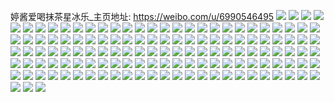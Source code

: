 婷酱爱喝抹茶星冰乐_主页地址: https://weibo.com/u/6990546495 
![](https://wx4.sinaimg.cn/mw2000/007D5CtVly1h93952wbonj32801o0hdu.jpg) 
![](https://wx4.sinaimg.cn/mw2000/007D5CtVly1h9394wsh07j31sg1sg7pq.jpg) 
![](https://wx4.sinaimg.cn/mw2000/007D5CtVly1h93954n96ij31sg1sg4ll.jpg) 
![](https://wx4.sinaimg.cn/mw2000/007D5CtVly1h93953hauuj31sg1sg1i6.jpg) 
![](https://wx4.sinaimg.cn/mw2000/007D5CtVly1h9395rvsfbj32ds1sgx21.jpg) 
![](https://wx4.sinaimg.cn/mw2000/007D5CtVly1h9395r96hxj31o0280x6p.jpg) 
![](https://wx4.sinaimg.cn/mw2000/007D5CtVly1h9395snmcwj32ds1sg1hv.jpg) 
![](https://wx4.sinaimg.cn/mw2000/007D5CtVly1h912gla0tfj32c033ze83.jpg) 
![](https://wx4.sinaimg.cn/mw2000/007D5CtVly1h912go5500j32c033ye83.jpg) 
![](https://wx4.sinaimg.cn/mw2000/007D5CtVly1h912gj33bcj32c033z4qr.jpg) 
![](https://wx4.sinaimg.cn/mw2000/007D5CtVly1h912gq48vsj32c033yb2b.jpg) 
![](https://wx4.sinaimg.cn/mw2000/007D5CtVly1h8wnogr2c0j32c0340qv5.jpg) 
![](https://wx4.sinaimg.cn/mw2000/007D5CtVly1h8wnoen4xlj32bz340kjn.jpg) 
![](https://wx4.sinaimg.cn/mw2000/007D5CtVly1h8wnot5f0nj32c02c01kx.jpg) 
![](https://wx4.sinaimg.cn/mw2000/007D5CtVly1h8wd66w7cnj32c033z7wk.jpg) 
![](https://wx4.sinaimg.cn/mw2000/007D5CtVly1h8wd63bj9yj32c033yhdu.jpg) 
![](https://wx4.sinaimg.cn/mw2000/007D5CtVly1h8pda7gnnej33402c01kz.jpg) 
![](https://wx4.sinaimg.cn/mw2000/007D5CtVly1h8kwzc6gzej323f2c0qv5.jpg) 
![](https://wx4.sinaimg.cn/mw2000/007D5CtVly1h8kwzdkws0j32c030r7wi.jpg) 
![](https://wx4.sinaimg.cn/mw2000/007D5CtVly1h8kwzq7omaj32c0340qv5.jpg) 
![](https://wx4.sinaimg.cn/mw2000/007D5CtVly1h8hccavlggj31o02807wi.jpg) 
![](https://wx4.sinaimg.cn/mw2000/007D5CtVly1h8c1twpweaj33402c0b2a.jpg) 
![](https://wx4.sinaimg.cn/mw2000/007D5CtVly1h8c1tyqdp4j333z2bze82.jpg) 
![](https://wx4.sinaimg.cn/mw2000/007D5CtVly1h8c1u012qyj322p3401ky.jpg) 
![](https://wx4.sinaimg.cn/mw2000/007D5CtVly1h89ul40lrxj30hg334k3a.jpg) 
![](https://wx4.sinaimg.cn/mw2000/007D5CtVly1h863rl0p87j3340340u0y.jpg) 
![](https://wx4.sinaimg.cn/mw2000/007D5CtVly1h85wpzypuej31o0280b2b.jpg) 
![](https://wx4.sinaimg.cn/mw2000/007D5CtVly1h85wrpmepej31o0280hdv.jpg) 
![](https://wx4.sinaimg.cn/mw2000/007D5CtVly1h85wq9fk57j31o0280hdv.jpg) 
![](https://wx4.sinaimg.cn/mw2000/007D5CtVly1h85wrzf7yfj31o022jkjm.jpg) 
![](https://wx4.sinaimg.cn/mw2000/007D5CtVly1h85wppzybxj31o02804qq.jpg) 
![](https://wx4.sinaimg.cn/mw2000/007D5CtVly1h85ws26t3vj32c033z4qr.jpg) 
![](https://wx4.sinaimg.cn/mw2000/007D5CtVly1h84ja6l1vwj31o0280u0x.jpg) 
![](https://wx4.sinaimg.cn/mw2000/007D5CtVly1h84ja9d5woj31o0280x6q.jpg) 
![](https://wx4.sinaimg.cn/mw2000/007D5CtVly1h84jaaj0yhj32c0340b2a.jpg) 
![](https://wx4.sinaimg.cn/mw2000/007D5CtVly1h84jac4121j31o0280e81.jpg) 
![](https://wx4.sinaimg.cn/mw2000/007D5CtVly1h7zzo4rm13j30u00s6k7k.jpg) 
![](https://wx4.sinaimg.cn/mw2000/007D5CtVly1h7vglasfqyj31o0280hdu.jpg) 
![](https://wx4.sinaimg.cn/mw2000/007D5CtVly1h7vgl8cccyj31o0280npe.jpg) 
![](https://wx4.sinaimg.cn/mw2000/007D5CtVly1h7vgldomwxj31o0280hdu.jpg) 
![](https://wx4.sinaimg.cn/mw2000/007D5CtVly1h7vglfjknfj31o02804qp.jpg) 
![](https://wx4.sinaimg.cn/mw2000/007D5CtVly1h7svkl64hmj33402c0npd.jpg) 
![](https://wx4.sinaimg.cn/mw2000/007D5CtVly1h7svkorc37j33402c0npe.jpg) 
![](https://wx4.sinaimg.cn/mw2000/007D5CtVly1h7svkmf7ddj32c02c0hdt.jpg) 
![](https://wx4.sinaimg.cn/mw2000/007D5CtVly1h7odzyqkuyj31o028se82.jpg) 
![](https://wx4.sinaimg.cn/mw2000/007D5CtVly1h7oe05msv5j31o0294kjm.jpg) 
![](https://wx4.sinaimg.cn/mw2000/007D5CtVly1h7oe0d9ec8j31o0280e82.jpg) 
![](https://wx4.sinaimg.cn/mw2000/007D5CtVly1h7oe0i368mj31o0280kjl.jpg) 
![](https://wx4.sinaimg.cn/mw2000/007D5CtVly1h7odztayv4j32801o01ky.jpg) 
![](https://wx4.sinaimg.cn/mw2000/007D5CtVly1h7oe0o3dqdj31o0280u0x.jpg) 
![](https://wx4.sinaimg.cn/mw2000/007D5CtVly1h7oe0svin2j31o0280u0x.jpg) 
![](https://wx4.sinaimg.cn/mw2000/007D5CtVly1h7oe1jjnxzj31o0280e83.jpg) 
![](https://wx4.sinaimg.cn/mw2000/007D5CtVly1h7oe3jcu7dj31o0280b29.jpg) 
![](https://wx4.sinaimg.cn/mw2000/007D5CtVly1h7gtc219imj32ds1sg7wh.jpg) 
![](https://wx4.sinaimg.cn/mw2000/007D5CtVly1h7gtc0231hj32ds1sghdt.jpg) 
![](https://wx4.sinaimg.cn/mw2000/007D5CtVly1h7d6mgsz1tj31o01o0x6p.jpg) 
![](https://wx4.sinaimg.cn/mw2000/007D5CtVly1h7d6miyyukj32c03461kz.jpg) 
![](https://wx4.sinaimg.cn/mw2000/007D5CtVly1h7d6mkbq42j32c2340u0x.jpg) 
![](https://wx4.sinaimg.cn/mw2000/007D5CtVly1h7d6mawz6hj31o01o0qv5.jpg) 
![](https://wx4.sinaimg.cn/mw2000/007D5CtVly1h7cu26io8aj32c0340u0z.jpg) 
![](https://wx4.sinaimg.cn/mw2000/007D5CtVly1h7cu1gpg38j32c02c0b29.jpg) 
![](https://wx4.sinaimg.cn/mw2000/007D5CtVly1h7cu1ebgyaj32bz3407wj.jpg) 
![](https://wx4.sinaimg.cn/mw2000/007D5CtVly1h7cu2ddpqwj334033n4qr.jpg) 
![](https://wx4.sinaimg.cn/mw2000/007D5CtVly1h7cu2a55e9j32dj2c0b2a.jpg) 
![](https://wx4.sinaimg.cn/mw2000/007D5CtVly1h7cu2ermpfj32c02c07wh.jpg) 
![](https://wx4.sinaimg.cn/mw2000/007D5CtVly1h7cu2j37n8j32c02c0x6p.jpg) 
![](https://wx4.sinaimg.cn/mw2000/007D5CtVly1h7cu2fyeg3j32c02c07wh.jpg) 
![](https://wx4.sinaimg.cn/mw2000/007D5CtVly1h7cu2lz88mj32c02c0b29.jpg) 
![](https://wx4.sinaimg.cn/mw2000/007D5CtVly1h7amza9rpbj32c0340kjm.jpg) 
![](https://wx4.sinaimg.cn/mw2000/007D5CtVly1h7amzdhi61j322t340hdu.jpg) 
![](https://wx4.sinaimg.cn/mw2000/007D5CtVly1h79r0jfpicj334031xkjo.jpg) 
![](https://wx4.sinaimg.cn/mw2000/007D5CtVly1h79r0cj55wj3340340kjn.jpg) 
![](https://wx4.sinaimg.cn/mw2000/007D5CtVly1h786hotisoj32c0340hdv.jpg) 
![](https://wx4.sinaimg.cn/mw2000/007D5CtVly1h786hq0gz3j32c0340hdu.jpg) 
![](https://wx4.sinaimg.cn/mw2000/007D5CtVly1h786hmedxoj32c0340kjm.jpg) 
![](https://wx4.sinaimg.cn/mw2000/007D5CtVly1h75xfj0gu9j32by340u0x.jpg) 
![](https://wx4.sinaimg.cn/mw2000/007D5CtVly1h75xfhp2bzj32c03407wl.jpg) 
![](https://wx4.sinaimg.cn/mw2000/007D5CtVly1h6uhblvpl4j32c0340hdu.jpg) 
![](https://wx4.sinaimg.cn/mw2000/007D5CtVly1h6r3x7ylkpj32801o0x6q.jpg) 
![](https://wx4.sinaimg.cn/mw2000/007D5CtVly1h6r3xih05sj32c033xgyb.jpg) 
![](https://wx4.sinaimg.cn/mw2000/007D5CtVly1h6r3xoewyij31o0280awg.jpg) 
![](https://wx4.sinaimg.cn/mw2000/007D5CtVly1h6r3xqpxz9j334032a1kz.jpg) 
![](https://wx4.sinaimg.cn/mw2000/007D5CtVly1h6r3xsy1fkj33402c0b2b.jpg) 
![](https://wx4.sinaimg.cn/mw2000/007D5CtVly1h6r3x1w53uj30sg2dcajl.jpg) 
![](https://wx4.sinaimg.cn/mw2000/007D5CtVly1h6gosbhvmaj33433404qr.jpg) 
![](https://wx4.sinaimg.cn/mw2000/007D5CtVly1h62mk1sqimj32c033ze82.jpg) 
![](https://wx4.sinaimg.cn/mw2000/007D5CtVly1h62mkdz21yj30u01hc772.jpg) 
![](https://wx4.sinaimg.cn/mw2000/007D5CtVly1h5wz4liy9cj32c02c0x6p.jpg) 
![](https://wx4.sinaimg.cn/mw2000/007D5CtVly1h5wz4k3j7zj32c03404qp.jpg) 
![](https://wx4.sinaimg.cn/mw2000/007D5CtVly1h5wz4t0rvgj31o02807wj.jpg) 
![](https://wx4.sinaimg.cn/mw2000/007D5CtVly1h5wz559e35j32801o0hdu.jpg) 
![](https://wx4.sinaimg.cn/mw2000/007D5CtVly1h5qgjwqlx4j32bq35s4qr.jpg) 
![](https://wx4.sinaimg.cn/mw2000/007D5CtVly1h5qgjuop7ij31471hl1kx.jpg) 
![](https://wx4.sinaimg.cn/mw2000/007D5CtVly1h5qgjys7zgj32b435sqv6.jpg) 
![](https://wx4.sinaimg.cn/mw2000/007D5CtVly1h5ozq7yqawj32c03407wj.jpg) 
![](https://wx4.sinaimg.cn/mw2000/007D5CtVly1h5ozqc3l46j32c0340hdu.jpg) 
![](https://wx4.sinaimg.cn/mw2000/007D5CtVly1h5ozqaa6o8j32c03401kz.jpg) 
![](https://wx4.sinaimg.cn/mw2000/007D5CtVly1h5ozqg2s1hj362335nqva.jpg) 
![](https://wx4.sinaimg.cn/mw2000/007D5CtVly1h5ozq5kwoej32c0340qv6.jpg) 
![](https://wx4.sinaimg.cn/mw2000/007D5CtVly1h5ozq447ckj30g00sgdol.jpg) 
![](https://wx4.sinaimg.cn/mw2000/007D5CtVly1h5mrt7emvnj32c03404qq.jpg) 
![](https://wx4.sinaimg.cn/mw2000/007D5CtVly1h5mrt9f1csj32c0340hdu.jpg) 
![](https://wx4.sinaimg.cn/mw2000/007D5CtVly1h5mrt4v0qhj32c03404qr.jpg) 
![](https://wx4.sinaimg.cn/mw2000/007D5CtVly1h5mrtb4yi1j32c03401kx.jpg) 
![](https://wx4.sinaimg.cn/mw2000/007D5CtVly1h5ind2s2hdj33402c04qp.jpg) 
![](https://wx4.sinaimg.cn/mw2000/007D5CtVly1h5ind24u99j33402c0npe.jpg) 
![](https://wx4.sinaimg.cn/mw2000/007D5CtVly1h5az43cqu4j32c0340x6p.jpg) 
![](https://wx4.sinaimg.cn/mw2000/007D5CtVly1h5az45elm2j32c0340b2a.jpg) 
![](https://wx4.sinaimg.cn/mw2000/007D5CtVly1h5az479xetj32c02c0qv5.jpg) 
![](https://wx4.sinaimg.cn/mw2000/007D5CtVly1h58k0p3zszj33403404qq.jpg) 
![](https://wx4.sinaimg.cn/mw2000/007D5CtVly1h58k0si0kgj33402c07wi.jpg) 
![](https://wx4.sinaimg.cn/mw2000/007D5CtVly1h58k0x0iixj32bx340x6q.jpg) 
![](https://wx4.sinaimg.cn/mw2000/007D5CtVly1h58k115ypuj3340340u0z.jpg) 
![](https://wx4.sinaimg.cn/mw2000/007D5CtVly1h58k135w01j33402c0u0x.jpg) 
![](https://wx4.sinaimg.cn/mw2000/007D5CtVly1h58k14paavj32hv340x6p.jpg) 
![](https://wx4.sinaimg.cn/mw2000/007D5CtVly1h58k1ebgukj33403407wn.jpg) 
![](https://wx4.sinaimg.cn/mw2000/007D5CtVly1h553yr1usxj31o0280b2a.jpg) 
![](https://wx4.sinaimg.cn/mw2000/007D5CtVly1h51oyuc4s8j33403407wj.jpg) 
![](https://wx4.sinaimg.cn/mw2000/007D5CtVly1h51oyw2etaj3340340hdv.jpg) 
![](https://wx4.sinaimg.cn/mw2000/007D5CtVly1h51oysvqcfj3340340x6q.jpg) 
![](https://wx4.sinaimg.cn/mw2000/007D5CtVly1h4x51baziyj32c02c0x6p.jpg) 
![](https://wx4.sinaimg.cn/mw2000/007D5CtVly1h4x51i8c2gj32801o07wi.jpg) 
![](https://wx4.sinaimg.cn/mw2000/007D5CtVly1h4x51dtlyxj32c02c0x6p.jpg) 
![](https://wx4.sinaimg.cn/mw2000/007D5CtVly1h1hapk08hrj30u00u041a.jpg) 
![](https://wx4.sinaimg.cn/mw2000/007D5CtVly1h1hapk7px6j30k00icwf3.jpg) 
![](https://wx4.sinaimg.cn/mw2000/007D5CtVly1h1hapkfih7j30u00u0wgv.jpg) 
![](https://wx4.sinaimg.cn/mw2000/007D5CtVly1h1hapkm9drj30kt0ks3zr.jpg) 
![](https://wx4.sinaimg.cn/mw2000/007D5CtVly1h1hapl5lafj30u00skn0l.jpg) 
![](https://wx4.sinaimg.cn/mw2000/007D5CtVly1h1hapllc7sj30f40f40ta.jpg) 
![](https://wx4.sinaimg.cn/mw2000/007D5CtVly1h1haplzk7qj30bi0bidgc.jpg) 
![](https://wx4.sinaimg.cn/mw2000/007D5CtVly1h1hapm9df9j30fl0zk0tf.jpg) 
![](https://wx4.sinaimg.cn/mw2000/007D5CtVly1h1hapmgcgxj30go0go3yn.jpg) 
